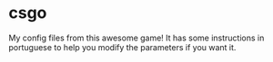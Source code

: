 # csgo
My config files from this awesome game! It has some instructions in portuguese to help you modify the parameters if you want it.
